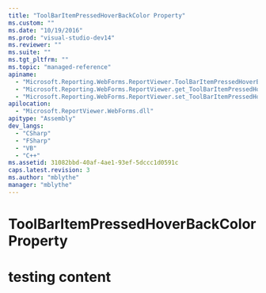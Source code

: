 ```yaml
---
title: "ToolBarItemPressedHoverBackColor Property"
ms.custom: ""
ms.date: "10/19/2016"
ms.prod: "visual-studio-dev14"
ms.reviewer: ""
ms.suite: ""
ms.tgt_pltfrm: ""
ms.topic: "managed-reference"
apiname: 
  - "Microsoft.Reporting.WebForms.ReportViewer.ToolBarItemPressedHoverBackColor"
  - "Microsoft.Reporting.WebForms.ReportViewer.get_ToolBarItemPressedHoverBackColor"
  - "Microsoft.Reporting.WebForms.ReportViewer.set_ToolBarItemPressedHoverBackColor"
apilocation: 
  - "Microsoft.ReportViewer.WebForms.dll"
apitype: "Assembly"
dev_langs: 
  - "CSharp"
  - "FSharp"
  - "VB"
  - "C++"
ms.assetid: 31082bbd-40af-4ae1-93ef-5dccc1d0591c
caps.latest.revision: 3
ms.author: "mblythe"
manager: "mblythe"
---
```

# ToolBarItemPressedHoverBackColor Property
# testing content